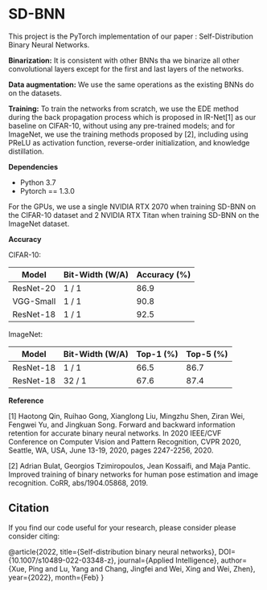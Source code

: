 
# SD-BNN

This project is the PyTorch implementation of our paper : Self-Distribution Binary Neural Networks. 

**Binarization:** It is consistent with other BNNs tha we binarize all other convolutional layers except for the first and last layers of the networks.

**Data augmentation:** We use the same operations as the existing BNNs do on the datasets.

**Training:** To train the networks from scratch, we use the EDE method during the back propagation process which is proposed in IR-Net[1] as our baseline on CIFAR-10, without using any pre-trained models; and for ImageNet, we use the training methods proposed by [2], including using PReLU as activation function, reverse-order initialization, and knowledge distillation.

**Dependencies**

- Python 3.7
- Pytorch == 1.3.0

For the GPUs, we use a single NVIDIA RTX 2070 when training SD-BNN on the CIFAR-10 dataset and 2 NVIDIA RTX Titan when training SD-BNN on the ImageNet dataset.

**Accuracy** 

CIFAR-10:

|   Model   | Bit-Width (W/A) | Accuracy (%) |
| --------- | --------------- | ------------ |
| ResNet-20 | 1 / 1           | 86.9         |
| VGG-Small | 1 / 1           | 90.8         |
| ResNet-18 | 1 / 1           | 92.5         | 

ImageNet:

|   Model   | Bit-Width (W/A) | Top-1 (%) | Top-5 (%) |
| --------- | --------------- | --------- | --------- |
| ResNet-18 | 1 / 1           | 66.5      | 86.7      |
| ResNet-18 | 32 / 1          | 67.6      | 87.4      |

**Reference** 

[1] Haotong Qin, Ruihao Gong, Xianglong Liu, Mingzhu Shen,
Ziran Wei, Fengwei Yu, and Jingkuan Song. Forward and
backward information retention for accurate binary neural networks. In 2020 IEEE/CVF Conference on Computer Vision and Pattern Recognition, CVPR 2020, Seattle, WA, USA, June 13-19, 2020, pages 2247-2256, 2020.

[2] Adrian Bulat, Georgios Tzimiropoulos, Jean Kossaifi, and
Maja Pantic. Improved training of binary networks for human pose estimation and image recognition. CoRR, abs/1904.05868, 2019.

## Citation

If you find our code useful for your research, please consider please consider citing:

   @article{2022,
   title={Self-distribution binary neural networks},
   DOI={10.1007/s10489-022-03348-z},
   journal={Applied Intelligence},
   author={Xue, Ping and Lu, Yang and Chang, Jingfei and Wei, Xing and Wei, Zhen},
   year={2022},
   month={Feb} }
